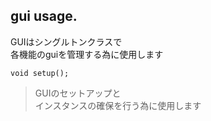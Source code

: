 
## gui usage.
GUIはシングルトンクラスで    
各機能のguiを管理する為に使用します    

```
void setup();
```
>GUIのセットアップと    
>インスタンスの確保を行う為に使用します    

